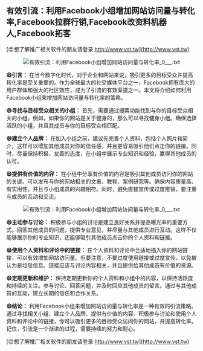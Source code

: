 ## **有效引流：利用Facebook小组增加网站访问量与转化率,Facebook拉群行销,Facebook改资料机器人,Facebook拓客**

[😍想了解推广相关软件的朋友请登录 http://www.vst.tw](http://www.vst.tw)

 <center><img src="https://vst.tw/MP4/tuiguang/png/2.png" alt="有效引流：利用Facebook小组增加网站访问量与转化率_0___.txt"></center>

**😄引言：**
在当今数字化时代，对于企业和网站来说，吸引更多的目标受众并提高转化率是至关重要的。作为全球最大的社交媒体平台之一，Facebook拥有庞大的用户群体和强大的社区效应，成为了引流的有效渠道之一。本文将介绍如何利用Facebook小组来增加网站访问量与转化率的策略。

**😄寻找与目标受众相关的小组：**
首先，需要通过搜索功能找到与你的目标受众相关的小组。例如，如果你的网站是关于健身的，那么可以寻找健身小组。确保选择活跃的小组，并且其成员与你的目标受众相匹配。

**😄建立个人品牌：**
在加入小组之前，建议先完善个人资料，包括个人照片和简介。这样可以增加其他成员对你的信任感，并且更容易吸引他们点击你的链接。同时，尽量保持积极、友善的态度，在小组中展示专业知识和经验，赢得其他成员的认可。

**😄提供有价值的内容：**
在小组中分享有价值的内容是吸引其他成员访问你的网站的关键。可以发布与你的网站相关的文章、教程、案例研究等。确保内容质量高、有实用性，并且与小组成员的兴趣相符。同时，避免直接宣传或过度推销，要注重与成员的互动和交流。

 <center><img src="https://vst.tw/MP4/tuiguang/png/1.png" alt="有效引流：利用Facebook小组增加网站访问量与转化率_0___.txt"></center>

**😄主动参与讨论：**
积极参与小组的讨论是建立良好关系并提高曝光率的重要方式。回答其他成员的问题，提供专业意见，并尽量与其他成员进行互动。这样不仅能够展示你的专业知识，还能够吸引其他成员点击你的个人资料和链接。

**😄使用个人资料和评论中的链接：**
在个人资料和评论中合适地插入你的网站链接，可以有效增加网站访问量。但要注意，不要过度使用链接或过度宣传，以免被认为是垃圾信息。链接应该与讨论内容相关，并且提供给其他成员有价值的资源。

**😄定期更新和维护：**
保持定期更新你的个人资料和小组中的内容，以保持活跃度和持续的关注。参与讨论、回答问题，并及时回应其他成员的留言。通过与其他成员的互动，建立长期的信任和合作关系。

**😄结论：**
利用Facebook小组来增加网站访问量与转化率是一种有效的引流策略。通过寻找相关小组、建立个人品牌、提供有价值的内容、积极参与讨论和使用个人资料和评论中的链接，你可以吸引更多的目标受众访问你的网站，并提高转化率。记住，引流是一个渐进的过程，需要持续的努力和耐心。

[😍想了解推广相关软件的朋友请登录 http://www.vst.tw](http://www.vst.tw)



